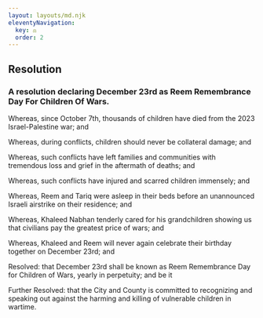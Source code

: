 ```yaml
---
layout: layouts/md.njk
eleventyNavigation:
  key: ⚖️
  order: 2
---
```

## Resolution

### A resolution declaring December 23rd as Reem Remembrance Day For Children Of Wars.

Whereas, since October 7th, thousands of children have died from the 2023 Israel-Palestine war; and

Whereas, during conflicts, children should never be collateral damage; and

Whereas, such conflicts have left families and communities with tremendous loss and grief in the aftermath of deaths; and

Whereas, such conflicts have injured and scarred children immensely; and

Whereas, Reem and Tariq were asleep in their beds before an unannounced Israeli airstrike on their residence; and 

Whereas, Khaleed Nabhan tenderly cared for his grandchildren showing us that civilians pay the greatest price of wars; and

Whereas, Khaleed and Reem will never again celebrate their birthday together on December 23rd; and

Resolved: that December 23rd shall be known as Reem Remembrance Day for Children of Wars, yearly in perpetuity; and be it

Further Resolved: that the City and County is committed to recognizing and speaking out against the harming and killing of vulnerable children in wartime.